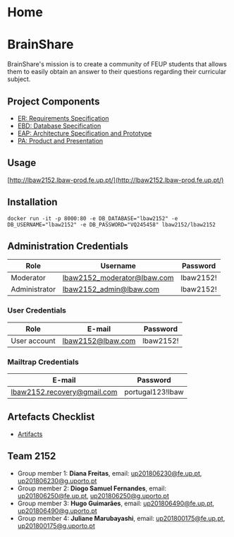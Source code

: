 # Home 

# BrainShare

BrainShare's mission is to create a community of FEUP students that allows them to easily obtain an answer to their questions regarding their curricular subject. 


## Project Components 
- [ER: Requirements Specification](https://git.fe.up.pt/lbaw/lbaw2021/lbaw2152/-/wikis/ER)
- [EBD: Database Specification](https://git.fe.up.pt/lbaw/lbaw2021/lbaw2152/-/wikis/EBD)
- [EAP: Architecture Specification and Prototype](https://git.fe.up.pt/lbaw/lbaw2021/lbaw2152/-/wikis/EAP)
- [PA: Product and Presentation](https://git.fe.up.pt/lbaw/lbaw2021/lbaw2152/-/wikis/PA)

## Usage
[http://lbaw2152.lbaw-prod.fe.up.pt/](http://lbaw2152.lbaw-prod.fe.up.pt/)

## Installation
```
docker run -it -p 8000:80 -e DB_DATABASE="lbaw2152" -e DB_USERNAME="lbaw2152" -e DB_PASSWORD="VQ245458" lbaw2152/lbaw2152
```

## Administration Credentials

| Role | Username | Password |
| - |-------- | -------- |
| Moderator | lbaw2152_moderator@lbaw.com | lbaw2152! |
| Administrator |lbaw2152_admin@lbaw.com    | lbaw2152! |

### User Credentials

| Role          | E-mail                  | Password  |
| ------------- | ------------------------| --------- |
| User account  | lbaw2152@lbaw.com       | lbaw2152! |

### Mailtrap Credentials

| E-mail                      | Password         |
| --------------------------- | ---------------- |
| lbaw2152.recovery@gmail.com | portugal123!lbaw |


## Artefacts Checklist
- [Artifacts](https://docs.google.com/spreadsheets/d/1tLJ6TJqvkxBjjP1zpl0U7yDk5qBW10M6wMT9zsir3n4/edit?ts=6022a2f3#gid=112353011)
## Team 2152
- Group member 1: __Diana Freitas__, email: up201806230@fe.up.pt, up201806230@g.uporto.pt  
- Group member 2: __Diogo Samuel Fernandes__, email: up201806250@fe.up.pt, up201806250@g.uporto.pt  
- Group member 3: __Hugo Guimarães__, email: up201806490@fe.up.pt, up201806490@g.uporto.pt  
- Group member 4: __Juliane Marubayashi__, email: up201800175@fe.up.pt, up201800175@g.uporto.pt  



